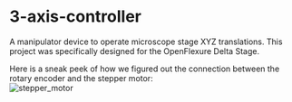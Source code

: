 # 3-axis-controller

A manipulator device to operate microscope stage XYZ translations. This project was specifically designed for the OpenFlexure Delta Stage.
  
Here is a sneak peek of how we figured out the connection between the rotary encoder and the stepper motor:  
![stepper_motor](https://user-images.githubusercontent.com/99012346/176407464-2b0a5cab-d44e-4c23-b844-f6472eeb48af.gif)
